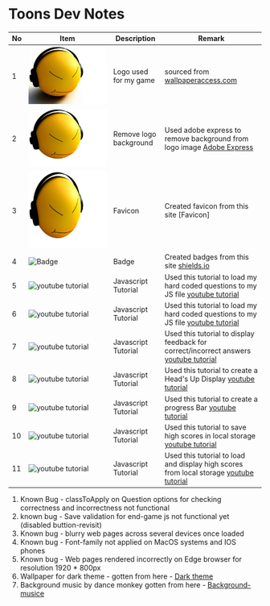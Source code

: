 # Toons Dev Notes

| No | Item | Description | Remark |
| --- | --- | --- | --- | 
| 1 |![logo](./assets/images/logo.jpg) | Logo used for my game | sourced from [wallpaperaccess.com](https://wallpaperaccess.com/3d-cartoon#google_vignette)|
| 2 | ![logo](./assets/images/logo-main.png)| Remove logo background | Used adobe express to remove background from logo image [Adobe Express](https://new.express.adobe.com/tools/remove-background)|
| 3 | ![favicon](./assets/favicon_io/android-chrome-512x512.png)| Favicon  | Created favicon from this site [Favicon]|
| 4 | ![Badge](https://img.shields.io/badge/Last%20Commit%20-April%202024%20-%20green)| Badge | Created badges from this site [shields.io](https://shields.io/badges/static-badge)|
| 5 |![youtube tutorial](https://www.youtube.com/watch?v=zZdQGs62cR8&list=PLB6wlEeCDJ5Yyh6P2N6Q_9JijB6v4UejF&index=3)| Javascript Tutorial | Used this tutorial to load my hard coded questions to my JS file [youtube tutorial](#)|
| 6 |![youtube tutorial](#)| Javascript Tutorial | Used this tutorial to load my hard coded questions to my JS file [youtube tutorial](https://www.youtube.com/watch?v=zZdQGs62cR8&list=PLB6wlEeCDJ5Yyh6P2N6Q_9JijB6v4UejF&index=3)|
| 7 |![youtube tutorial](#)| Javascript Tutorial | Used this tutorial to display feedback for correct/incorrect answers [youtube tutorial](https://https://www.youtube.com/watch?v=_LYxkClHnV0&list=PLB6wlEeCDJ5Yyh6P2N6Q_9JijB6v4UejF&index=4)|
| 8 |![youtube tutorial](#)| Javascript Tutorial | Used this tutorial to create a Head's Up Display [youtube tutorial](https://www.youtube.com/watch?v=BOQLbu_Crc0&list=PLB6wlEeCDJ5Yyh6P2N6Q_9JijB6v4UejF&index=5)|
| 9 |![youtube tutorial](#)| Javascript Tutorial | Used this tutorial to  create a progress Bar [youtube tutorial](https://www.youtube.com/watch?v=4bctmtuZVcM&list=PLB6wlEeCDJ5Yyh6P2N6Q_9JijB6v4UejF&index=6)|
| 10 |![youtube tutorial](#)| Javascript Tutorial | Used this tutorial to save high scores in local storage [youtube tutorial](https://www.youtube.com/watch?v=DFhmNLKwwGw&list=PLB6wlEeCDJ5Yyh6P2N6Q_9JijB6v4UejF&index=8)|
| 11 |![youtube tutorial](#)| Javascript Tutorial | Used this tutorial to load and display high scores from local storage [youtube tutorial](https://www.youtube.com/watch?v=jfOv18lCMmw&list=PLB6wlEeCDJ5Yyh6P2N6Q_9JijB6v4UejF&index=9)|

1. Known Bug - classToApply on Question options for checking correctness and incorrectness not functional
2. known bug - Save validation for end-game js not functional yet (disabled buttion-revisit)
3. Known bug - blurry web pages across several devices once loaded
4. Known bug - Font-family not applied on MacOS systems and IOS phones
5. Known bug - Web pages rendered incorrectly on Edge browser for resolution 1920 * 800px
6. Wallpaper for dark theme - gotten from here - [Dark theme](https://wall.alphacoders.com/big.php?i=690190)
7. Background music by dance monkey gotten from here - [Background-musice](https://paglasongs.com/dance-monkey-tones-mp3-songs.html)